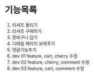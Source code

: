 # 기능목록
1. 티셔츠 올리기
2. 티셔츠 구매하기
3. 장바구니 담기
4. 디테일 페이지 보여주기
5. 댓글기능추가
6. dev 01 feature, cart, cherry 수정
7. dev 02 feature, cherry, comment 수정
8. dev 03 feature, cart, comment 수정
